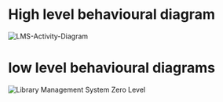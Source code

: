 # High level behavioural diagram
![LMS-Activity-Diagram](https://user-images.githubusercontent.com/89764663/132513223-a55c524e-d5bd-4bf0-bb8f-75724c8e9910.jpg)
# low level behavioural diagrams
![Library Management System Zero Level](https://user-images.githubusercontent.com/89764663/132513717-36109329-643f-460d-ba09-e36bcf723456.jpeg)



